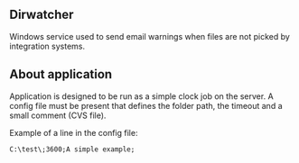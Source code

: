 ## Dirwatcher

Windows service used to send email warnings when files are not picked by integration systems.

## About application

Application is designed to be run as a simple clock job on the server. A config file must be present that defines the folder path, the timeout and a small comment (CVS file).

Example of a line in the config file:

`C:\test\;3600;A simple example;` 
